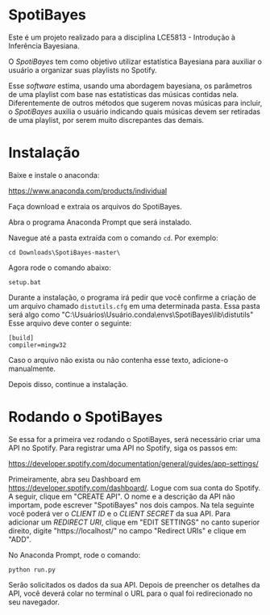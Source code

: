 # SpotiBayes

Este é um projeto realizado para a disciplina LCE5813 - Introdução à Inferência Bayesiana.

O *SpotiBayes* tem como objetivo utilizar estatística Bayesiana para auxiliar o usuário a organizar suas playlists no Spotify.

Esse *software* estima, usando uma abordagem bayesiana, os parâmetros de uma playlist com base nas estatísticas das músicas contidas nela.
Diferentemente de outros métodos que sugerem novas músicas para incluir, o *SpotiBayes* auxilia o usuário indicando quais músicas devem ser retiradas de uma playlist, por serem muito discrepantes das demais.

# Instalação

Baixe e instale o anaconda:

https://www.anaconda.com/products/individual

Faça download e extraia os arquivos do SpotiBayes.

Abra o programa Anaconda Prompt que será instalado.

Navegue até a pasta extraída com o comando ```cd```.
Por exemplo:

```
cd Downloads\SpotiBayes-master\
```

Agora rode o comando abaixo:

```
setup.bat
```

Durante a instalação, o programa irá pedir que você confirme a criação de um arquivo chamado ```distutils.cfg``` em uma determinada pasta.
Essa pasta será algo como "C:\Usuários\Usuário\.conda\envs\SpotiBayes\lib\distutils\"
Esse arquivo deve conter o seguinte:

```
[build]
compiler=mingw32
```

Caso o arquivo não exista ou não contenha esse texto, adicione-o manualmente.

Depois disso, continue a instalação.

# Rodando o SpotiBayes

Se essa for a primeira vez rodando o SpotiBayes, será necessário criar uma API no Spotify.
Para registrar uma API no Spotify, siga os passos em:

https://developer.spotify.com/documentation/general/guides/app-settings/

Primeiramente, abra seu Dashboard em https://developer.spotify.com/dashboard/.
Logue com sua conta do Spotify.
A seguir, clique em "CREATE API".
O nome e a descrição da API não importam, pode escrever "SpotiBayes" nos dois campos.
Na tela seguinte você poderá ver o *CLIENT ID* e o *CLIENT SECRET* da sua API.
Para adicionar um *REDIRECT URI*, clique em "EDIT SETTINGS" no canto superior direito, digite "https://localhost/" no campo "Redirect URIs" e clique em "ADD".

No Anaconda Prompt, rode o comando:

```
python run.py
```

Serão solicitados os dados da sua API.
Depois de preencher os detalhes da API, você deverá colar no terminal o URL para o qual foi redirecionado no seu navegador.

